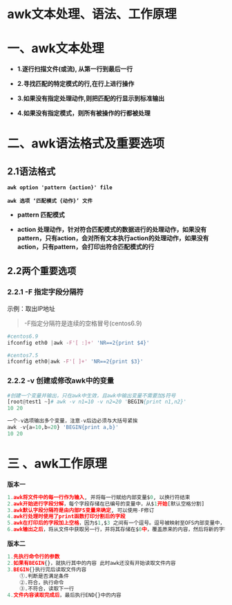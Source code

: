 # awk文本处理、语法、工作原理

# 一、awk文本处理

- **1.逐行扫描文件(或流), 从第一行到最后一行**

- **2.寻找匹配的特定模式的行,在行上进行操作**

- **3.如果没有指定处理动作,则把匹配的行显示到标准输出**

- **4.如果没有指定模式，则所有被操作的行都被处理**



# 二、awk语法格式及重要选项

## 2.1语法格式

**``awk option 'pattern {action}' file``**

**``awk 选项 ‘匹配模式 {动作}’ 文件``**

- **pattern  匹配模式**

- **action   处理动作，针对符合匹配模式的数据进行的处理动作，如果没有pattern，只有action，会对所有文本执行action的处理动作，如果没有action，只有pattern，会打印出符合匹配模式的行**

## 2.2两个重要选项

### 2.2.1 -F	指定字段分隔符

示例：取出IP地址

> -F指定分隔符是连续的空格冒号(centos6.9)

```python
#centos6.9
ifconfig eth0 |awk -F'[ :]+' 'NR==2{print $4}'

#centos7.5
ifconfig eth0|awk -F'[ ]+' 'NR==2{print $3}'
```



### 2.2.2 -v	创建或修改awk中的变量

```python
#创建一个变量并输出，只在awk中生效，且awk中输出变量不需要加$符号
[root@test1 ~]# awk -v n1=10 -v n2=20 'BEGIN{print n1,n2}'
10 20

一个-v选项输出多个变量，注意-v后边必须与大括号紧挨
awk -v{a=10,b=20} 'BEGIN{print a,b}'
10 20
```



# 三 、awk工作原理

**版本一**

```python
1.awk将文件中的每一行作为输入, 并将每一行赋给内部变量$0, 以换行符结束
2.awk开始进行字段分解，每个字段存储在已编号的变量中，从$1开始[默认空格分割]
3.awk默认字段分隔符是由内部FS变量来确定, 可以使用-F修订
4.awk行处理时使用了print函数打印分割后的字段
5.awk在打印后的字段加上空格，因为$1,$3 之间有一个逗号。逗号被映射至OFS内部变量中，称为输出字段分隔符， OFS默认为空格.
6.awk输出之后，将从文件中获取另一行，并将其存储在$0中，覆盖原来的内容，然后将新的字符串分隔成字段并进行处理。该过程将持续到所有行处理完毕.
```



**版本二**

```python
1.先执行命令行的参数
2.如果有BEGIN{}，就执行其中的内容 此时awk还没有开始读取文件内容
3.BEGIN{}执行完后读取文件内容
    ①.判断是否满足条件
    ②.符合，执行命令
    ③.不符合，读取下一行
4.文件内容读取完成后，最后执行END{}中的内容
```

